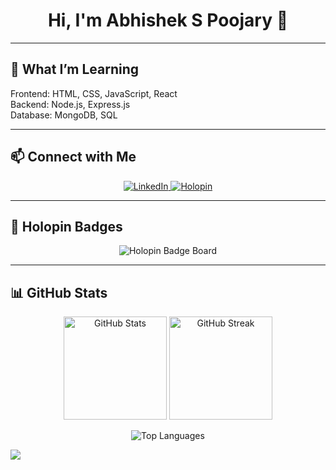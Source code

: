 <h1 align="center">Hi, I'm Abhishek S Poojary 👋</h1>

---

## 🌱 What I’m Learning  
<p>
  Frontend: HTML, CSS, JavaScript, React <br>
  Backend: Node.js, Express.js <br>
  Database: MongoDB, SQL
</p>

---

## 📫 Connect with Me  
<p align="center">
  <a href="https://www.linkedin.com/in/abhishek-s-poojary-a8385a296/" target="_blank">
    <img src="https://img.shields.io/badge/LinkedIn-0A66C2?style=for-the-badge&logo=linkedin&logoColor=white" alt="LinkedIn"/>
  </a>
  <a href="https://holopin.io/@abhishekpoojary" target="_blank">
    <img src="https://img.shields.io/badge/Holopin-5CDB95?style=for-the-badge&logo=holopin&logoColor=white" alt="Holopin"/>
  </a>
</p>

---

## 🎨 Holopin Badges  
<p align="center">
  <img src="https://holopin.me/abhishekpoojary" alt="Holopin Badge Board"/>
</p>

---

## 📊 GitHub Stats  
<p align="center">
  <img src="https://github-readme-stats.vercel.app/api?username=AbhishekPoojary&show_icons=true&theme=tokyonight" alt="GitHub Stats" height="165"/>
  <img src="https://streak-stats.vercel.app?user=AbhishekPoojary&theme=tokyonight" alt="GitHub Streak" height="165"/>
</p>

<p align="center">
  <img src="https://github-readme-stats.vercel.app/api/top-langs/?username=AbhishekPoojary&layout=compact&theme=tokyonight" alt="Top Languages"/>
</p>

![](https://komarev.com/ghpvc/?username=AbhishekPoojary)

